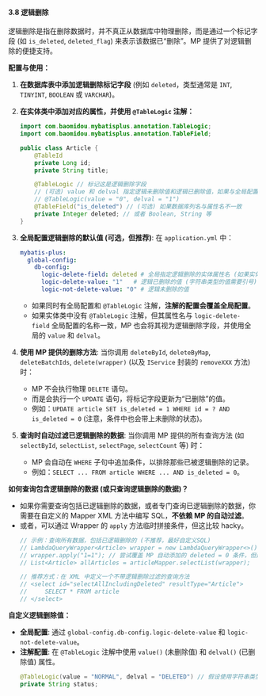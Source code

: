 #### 3.8 逻辑删除

逻辑删除是指在删除数据时，并不真正从数据库中物理删除，而是通过一个标记字段 (如 `is_deleted`, `deleted_flag`) 来表示该数据已“删除”。MP 提供了对逻辑删除的便捷支持。

**配置与使用：**

1.  **在数据库表中添加逻辑删除标记字段** (例如 `deleted`，类型通常是 `INT`, `TINYINT`, `BOOLEAN` 或 `VARCHAR`)。

2.  **在实体类中添加对应的属性，并使用 `@TableLogic` 注解：**
    ```java
    import com.baomidou.mybatisplus.annotation.TableLogic;
    import com.baomidou.mybatisplus.annotation.TableField;

    public class Article {
        @TableId
        private Long id;
        private String title;

        @TableLogic // 标记这是逻辑删除字段
        // (可选) value 和 delval 指定逻辑未删除值和逻辑已删除值，如果与全局配置不同
        // @TableLogic(value = "0", delval = "1")
        @TableField("is_deleted") // (可选) 如果数据库列名与属性名不一致
        private Integer deleted; // 或者 Boolean, String 等
    }
    ```

3.  **全局配置逻辑删除的默认值 (可选，但推荐)**:
    在 `application.yml` 中：
    ```yaml
    mybatis-plus:
      global-config:
        db-config:
          logic-delete-field: deleted # 全局指定逻辑删除的实体属性名 (如果实体类中不写 @TableLogic，但有此属性名，也会生效)
          logic-delete-value: "1"   # 逻辑已删除的值 (字符串类型的值需要引号)
          logic-not-delete-value: "0" # 逻辑未删除的值
    ```
    *   如果同时有全局配置和 `@TableLogic` 注解，**注解的配置会覆盖全局配置**。
    *   如果实体类中没有 `@TableLogic` 注解，但其属性名与 `logic-delete-field` 全局配置的名称一致，MP 也会将其视为逻辑删除字段，并使用全局的 `value` 和 `delval`。

4.  **使用 MP 提供的删除方法**:
    当你调用 `deleteById`, `deleteByMap`, `deleteBatchIds`, `delete(wrapper)` (以及 `IService` 封装的 `removeXXX` 方法) 时：
    *   MP 不会执行物理 `DELETE` 语句。
    *   而是会执行一个 `UPDATE` 语句，将标记字段更新为“已删除”的值。
    *   例如：`UPDATE article SET is_deleted = 1 WHERE id = ? AND is_deleted = 0` (注意，条件中也会带上未删除的状态)。

5.  **查询时自动过滤已逻辑删除的数据**:
    当你调用 MP 提供的所有查询方法 (如 `selectById`, `selectList`, `selectPage`, `selectCount` 等) 时：
    *   MP 会自动在 `WHERE` 子句中追加条件，以排除那些已被逻辑删除的记录。
    *   例如：`SELECT ... FROM article WHERE ... AND is_deleted = 0`。

**如何查询包含逻辑删除的数据 (或只查询逻辑删除的数据)？**

*   如果你需要查询包括已逻辑删除的数据，或者专门查询已逻辑删除的数据，你需要在自定义的 Mapper XML 方法中编写 SQL，**不依赖 MP 的自动过滤**。
*   或者，可以通过 Wrapper 的 `apply` 方法临时拼接条件，但这比较 hacky。
    ```java
    // 示例：查询所有数据，包括已逻辑删除的 (不推荐，最好自定义SQL)
    // LambdaQueryWrapper<Article> wrapper = new LambdaQueryWrapper<>();
    // wrapper.apply("1=1"); // 尝试覆盖 MP 自动添加的 deleted = 0 条件，但这可能不稳定
    // List<Article> allArticles = articleMapper.selectList(wrapper);

    // 推荐方式：在 XML 中定义一个不带逻辑删除过滤的查询方法
    // <select id="selectAllIncludingDeleted" resultType="Article">
    //     SELECT * FROM article
    // </select>
    ```

**自定义逻辑删除值：**

*   **全局配置**: 通过 `global-config.db-config.logic-delete-value` 和 `logic-not-delete-value`。
*   **注解配置**: 在 `@TableLogic` 注解中使用 `value()` (未删除值) 和 `delval()` (已删除值) 属性。
    ```java
    @TableLogic(value = "NORMAL", delval = "DELETED") // 假设使用字符串类型
    private String status;
    ```